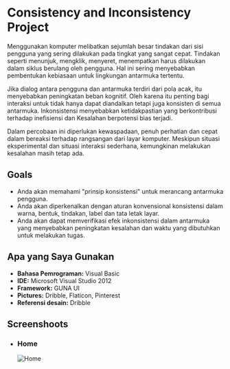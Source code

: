 # Consistency and Inconsistency Project
<p>Menggunakan komputer melibatkan sejumlah besar tindakan dari sisi pengguna yang sering dilakukan pada tingkat yang sangat cepat. Tindakan seperti menunjuk, mengklik, menyeret, menempatkan harus dilakukan dalam siklus berulang oleh pengguna. Hal ini sering menyebabkan pembentukan kebiasaan untuk lingkungan antarmuka tertentu.</p>
<p>Jika dialog antara pengguna dan antarmuka terdiri dari pola acak, itu menyebabkan peningkatan beban kognitif. Oleh karena itu penting bagi interaksi untuk tidak hanya dapat diandalkan tetapi juga konsisten di semua antarmuka. Inkonsistensi menyebabkan ketidakpastian yang berkontribusi terhadap inefisiensi dan Kesalahan berpotensi bias terjadi.</p>
<p>Dalam percobaan ini diperlukan kewaspadaan, penuh perhatian dan cepat dalam bereaksi terhadap rangsangan dari layar komputer. Meskipun situasi eksperimental dan situasi interaksi sederhana, kemungkinan melakukan kesalahan masih tetap ada.</p>
<h2>Goals</h2>
<ul>
  <li>Anda akan memahami "prinsip konsistensi" untuk merancang antarmuka pengguna.</li>
  <li>Anda akan diperkenalkan dengan aturan konvensional konsistensi dalam warna, bentuk, tindakan, label dan tata letak layar.</li>
  <li>Anda akan dapat memverifikasi efek inkonsistensi dalam antarmuka yang menyebabkan peningkatan kesalahan dan waktu yang dibutuhkan untuk melakukan tugas.</li>
</ul>
<h2>Apa yang Saya Gunakan</h2>
<ul>
  <li><b>Bahasa Pemrograman:</b> Visual Basic</li>
  <li><b>IDE:</b> Microsoft Visual Studio 2012</li>
  <li><b>Framework:</b> GUNA UI</li>
  <li><b>Pictures:</b> Dribble, Flaticon, Pinterest</li>
  <li><b>Referensi desain:</b> Dribble</li>

</ul>

<h2>Screenshoots</h2>
<ul>
  <li>
    <h3>Home</h3>
    <img src="https://user-images.githubusercontent.com/84588706/153857534-1751a03f-8422-40bb-b9de-344144d75bf6.jpg" alt="Home">
  </li>
<!--  <li>
    <h3>Guide</h3>
    <img src="https://user-images.githubusercontent.com/84588706/153857613-559b0196-f3db-401a-ba04-e4b993824cc5.jpg" alt="Guide">
  </li>
  <li>
    <h3>Game</h3>
    <img src="https://user-images.githubusercontent.com/84588706/153857718-9a184fd4-e1f7-4b4d-9f06-5779d2847f59.jpg" alt="Game">
  </li>
  <li>
    <h3>Result</h3>
    <img src="https://user-images.githubusercontent.com/84588706/153857788-eebba38b-aee8-4b46-a15a-2bf77cbfeece.jpg" alt="Result">
  </li>-->
</ul> 
